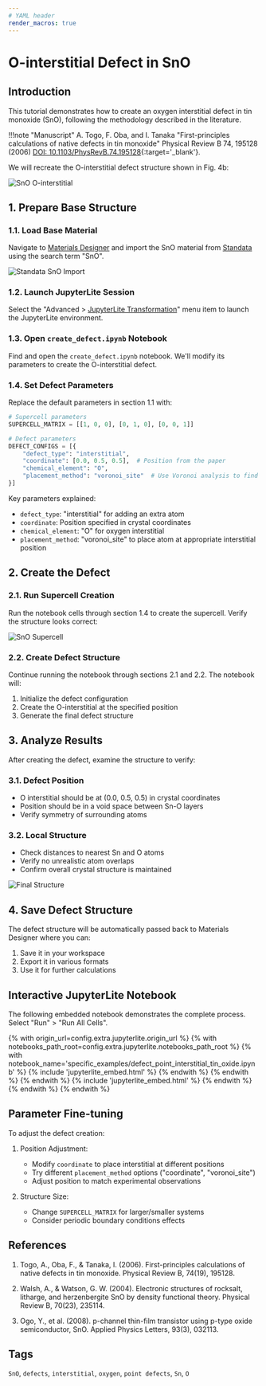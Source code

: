 ```yaml
---
# YAML header
render_macros: true
---
```


# O-interstitial Defect in SnO

## Introduction

This tutorial demonstrates how to create an oxygen interstitial defect in tin monoxide (SnO), following the methodology described in the literature.

!!!note "Manuscript"
    A. Togo, F. Oba, and I. Tanaka
    "First-principles calculations of native defects in tin monoxide"
    Physical Review B 74, 195128 (2006)
    [DOI: 10.1103/PhysRevB.74.195128](https://doi.org/10.1103/PhysRevB.74.195128){:target='_blank'}.

We will recreate the O-interstitial defect structure shown in Fig. 4b:

![SnO O-interstitial](/images/tutorials/materials/defects/sno_defect/fig4b-paper.webp "O-interstitial defect in SnO")

## 1. Prepare Base Structure

### 1.1. Load Base Material

Navigate to [Materials Designer](../../../materials-designer/overview.md) and import the SnO material from [Standata](../../../materials-designer/header-menu/input-output/standata-import.md) using the search term "SnO".

![Standata SnO Import](/images/tutorials/materials/defects/sno_defect/standata-import.webp "Import SnO from Standata")

### 1.2. Launch JupyterLite Session

Select the "Advanced > [JupyterLite Transformation](../../../materials-designer/header-menu/advanced/jupyterlite-dialog.md)" menu item to launch the JupyterLite environment.

### 1.3. Open `create_defect.ipynb` Notebook

Find and open the `create_defect.ipynb` notebook. We'll modify its parameters to create the O-interstitial defect.

### 1.4. Set Defect Parameters

Replace the default parameters in section 1.1 with:

```python
# Supercell parameters
SUPERCELL_MATRIX = [[1, 0, 0], [0, 1, 0], [0, 0, 1]]

# Defect parameters
DEFECT_CONFIGS = [{
    "defect_type": "interstitial",
    "coordinate": [0.0, 0.5, 0.5],  # Position from the paper
    "chemical_element": "O",
    "placement_method": "voronoi_site"  # Use Voronoi analysis to find interstitial site
}]
```

Key parameters explained:

- `defect_type`: "interstitial" for adding an extra atom
- `coordinate`: Position specified in crystal coordinates
- `chemical_element`: "O" for oxygen interstitial
- `placement_method`: "voronoi_site" to place atom at appropriate interstitial position

## 2. Create the Defect

### 2.1. Run Supercell Creation

Run the notebook cells through section 1.4 to create the supercell. Verify the structure looks correct:

![SnO Supercell](/images/tutorials/materials/defects/sno_defect/sno-supercell.webp "SnO supercell structure")

### 2.2. Create Defect Structure

Continue running the notebook through sections 2.1 and 2.2. The notebook will:

1. Initialize the defect configuration
2. Create the O-interstitial at the specified position
3. Generate the final defect structure

## 3. Analyze Results

After creating the defect, examine the structure to verify:

### 3.1. Defect Position

- O interstitial should be at (0.0, 0.5, 0.5) in crystal coordinates
- Position should be in a void space between Sn-O layers
- Verify symmetry of surrounding atoms

### 3.2. Local Structure

- Check distances to nearest Sn and O atoms
- Verify no unrealistic atom overlaps
- Confirm overall crystal structure is maintained

![Final Structure](/images/tutorials/materials/defects/sno_defect/final-structure.webp "SnO with O-interstitial defect")

## 4. Save Defect Structure

The defect structure will be automatically passed back to Materials Designer where you can:

1. Save it in your workspace
2. Export it in various formats
3. Use it for further calculations

## Interactive JupyterLite Notebook

The following embedded notebook demonstrates the complete process. Select "Run" > "Run All Cells".

{% with origin_url=config.extra.jupyterlite.origin_url %}
{% with notebooks_path_root=config.extra.jupyterlite.notebooks_path_root %}
{% with notebook_name='specific_examples/defect_point_interstitial_tin_oxide.ipynb' %}
{% include 'jupyterlite_embed.html' %}
{% endwith %}
{% endwith %}
{% endwith %}
{% include 'jupyterlite_embed.html' %}
{% endwith %}
{% endwith %}
{% endwith %}

## Parameter Fine-tuning

To adjust the defect creation:

1. Position Adjustment:

   - Modify `coordinate` to place interstitial at different positions
   - Try different `placement_method` options ("coordinate", "voronoi_site")
   - Adjust position to match experimental observations

2. Structure Size:

   - Change `SUPERCELL_MATRIX` for larger/smaller systems
   - Consider periodic boundary conditions effects

## References

1. Togo, A., Oba, F., & Tanaka, I. (2006). First-principles calculations of native defects in tin monoxide. Physical Review B, 74(19), 195128.

2. Walsh, A., & Watson, G. W. (2004). Electronic structures of rocksalt, litharge, and herzenbergite SnO by density functional theory. Physical Review B, 70(23), 235114.

3. Ogo, Y., et al. (2008). p-channel thin-film transistor using p-type oxide semiconductor, SnO. Applied Physics Letters, 93(3), 032113.

## Tags

`SnO`, `defects`, `interstitial`, `oxygen`, `point defects`, `Sn`, `O`
